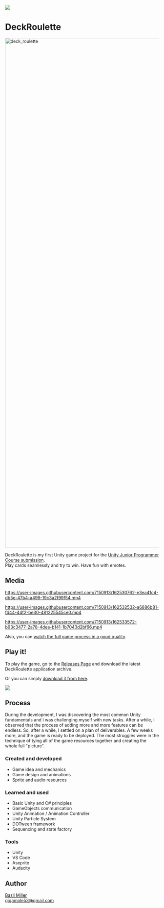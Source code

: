 ![](/Media/banner.png)

# DeckRoulette

<img width="1666" alt="deck_roulette" src="https://user-images.githubusercontent.com/7150913/162533531-1efeb94b-b13d-41cf-9e6d-983052570dfe.png">

DeckRoulette is my first Unity game project for the [Unity Junior Programmer Course submission](https://learn.unity.com/tutorial/submission-programming-theory-in-action).  
Play cards seamlessly and try to win. Have fun with emotes.

## Media

https://user-images.githubusercontent.com/7150913/162530762-e3ea41c4-db5e-47b4-a499-19c3a2f99f54.mp4

https://user-images.githubusercontent.com/7150913/162532532-a6886b81-f444-44f2-be30-481225545ce0.mp4

https://user-images.githubusercontent.com/7150913/162533572-b93c3477-2a78-4dea-b141-1b7043d2bf66.mp4

Also, you can [watch the full game process in a good quality](https://github.com/GIGAMOLE/DeckRoulette/blob/master/Videos/DeckRoulette.mp4).

## Play it!

To play the game, go to the [Releases Page](https://github.com/GIGAMOLE/DeckRoulette/releases) and download the latest DeckRoulette application archive.

Or you can simply [download it from here](https://github.com/GIGAMOLE/DeckRoulette/releases/download/1.0.0/DeckRoulette.zip).

[![](https://user-images.githubusercontent.com/7150913/162576590-a9a446a2-c920-47c2-b7a9-802af1582f55.png)](https://gigamole.itch.io/deckroulette)

## Process

During the development, I was discovering the most common Unity fundamentals and I was challenging myself with new tasks. After a while, I observed that the process of adding more and more features can be endless. So, after a while, I settled on a plan of deliverables. A few weeks more, and the game is ready to be deployed. The most struggles were in the technique of tying all of the game resources together and creating the whole full "picture".

### Created and developed

- Game idea and mechanics
- Game design and animations
- Sprite and audio resources

### Learned and used

- Basic Unity and C# principles
- GameObjects communication
- Unity Animation / Animation Controller
- Unity Particle System
- DOTween framework
- Sequencing and state factory

### Tools

- Unity
- VS Code
- Aseprite
- Audacity

## Author

[Basil Miller](https://www.linkedin.com/in/gigamole/)  
[gigamole53@gmail.com](mailto:gigamole53@gmail.com)
